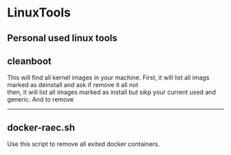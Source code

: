 # LinuxTools
Personal used linux tools
----------
cleanboot
----------
This will find all kernel images in your machine. 
First, it will list all imags marked as deinstall and ask if remove it all not  
then, it will list all images marked as install but sikp your current used and generic. And to remove

----------
docker-raec.sh
----------

Use this script to remove all exited docker containers.
